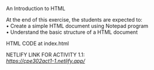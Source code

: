 An Introduction to HTML


At the end of this exercise, the students are expected to: <br>
• Create a simple HTML document using Notepad program <br>
• Understand the basic structure of a HTML document 

HTML CODE at index.html

NETLIFY LINK FOR ACTIVITY 1.1: <br>
<i> https://cpe302act1-1.netlify.app/ <i>
